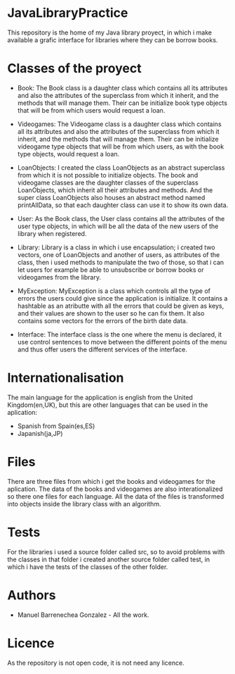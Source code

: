# JavaLibraryPractice
This repository is the home of my Java library proyect, in which i make available a grafic interface for libraries where they can be borrow books.

# Classes of the proyect
- Book: The Book class is a daughter class which contains all its attributes and also the attributes of the superclass from which it inherit, and the methods that will manage them. Their can be initialize book type objects that will be from which users would request a loan.

- Videogames: The Videogame class is a daughter class which contains all its attributes and also the attributes of the superclass from which it inherit, and the methods that will manage them. Their can be initialize videogame type objects that will be from which users, as with the book type objects, would request a loan.

- LoanObjects: I created the class LoanObjects as an abstract superclass from which it is not possible to initialize objects. The book and videogame classes are the daughter classes of the superclass LoanObjects, which inherit all their attributes and methods. And the super class LoanObjects also houses an abstract method named printAllData, so that each daughter class can use it to show its own data.

- User: As the Book class, the User class contains all the attributes of the user type objects, in which will be all the data of the new users of the library when registered.

- Library: Library is a class in which i use encapsulation; i created two vectors, one of LoanObjects and another of users, as attributes of the class, then i used methods to manipulate the two of those, so that i can let users for example be able to unsubscribe or borrow books or videogames from the library.

- MyException: MyException is a class which controls all the type of errors the users could give since the application is initialize. It contains a hashtable as an atributte with all the errors that could be given as keys, and their values are shown to the user so he can fix them. It also contains some vectors for the errors of the birth date data.

- Interface: The interface class is the one where the menu is declared, it use control sentences to move between the different points of the menu and thus offer users the different services of the interface.

# Internationalisation
The main language for the application is english from the United Kingdom(en,UK), but this are other languages that can be used in the aplication:
- Spanish from Spain(es,ES)
- Japanish(ja,JP)

# Files
There are three files from which i get the books and videogames for the aplication. The data of the books and videogames are also interationalized so there one files for each language. All the data of the files is transformed into objects inside the library class with an algorithm.

# Tests
For the libraries i used a source folder called src, so to avoid problems with the classes in that folder i created another source folder called test, in which i have the tests of the classes of the other folder.

# Authors
- Manuel Barrenechea Gonzalez - All the work.

# Licence
As the repository is not open code, it is not need any licence.
